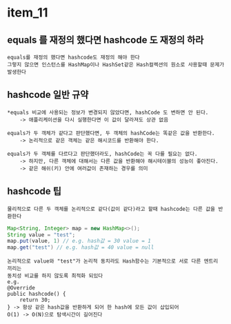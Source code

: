 # item_11
## equals 를 재정의 했다면 hashcode 도 재정의 하라
    equals를 재정의 했다면 hashcode도 재정의 해야 한다 
    그렇지 않으면 인스턴스를 HashMap이나 HashSet같은 Hash컬렉션의 원소로 사용할때 문제가 발생한다 

## hashcode 일반 규약 
    *equals 비교에 사용되는 정보가 변경되지 않았다면, hashCode 도 변하면 안 된다.
        -> 애플리케이션을 다시 실행한다면 이 값이 달라져도 상관 없음

    equals가 두 객체가 같다고 판단했다면, 두 객체의 hashCode는 똑같은 값을 반환한다.
        -> 논리적으로 같은 객체는 같은 해시코드를 반환해야 한다.

    equals가 두 객체를 다르다고 판단했더라도, hashCode는 꼭 다를 필요는 없다.
        -> 하지만, 다른 객체에 대해서는 다른 값을 반환해야 해시테이블의 성능이 좋아진다.
        -> 같은 해쉬(키) 안에 여러값이 존재하는 경우를 의미

## hashcode 팁 
    물리적으로 다른 두 객체를 논리적으로 같다(값이 같다)라고 할때 hashcode는 다른 값을 반환한다 
    
```java
Map<String, Integer> map = new HashMap<>();
String value = "test";
map.put(value, 1) // e.g. hash값 = 30 value = 1 
map.get("test") // e.g. hash값 = 40 value = null
```
    논리적으로 value와 "test"가 논리적 동치라도 Hash함수는 기본적으로 서로 다른 엔트리 끼리는 
    동치성 비교를 하지 않도록 최적화 되있다 
    e.g. 
    @Override
    public hashcode() {
        return 30; 
    } -> 항상 같은 hash값을 반환하게 되어 한 hash에 모든 값이 삽입되어 
    O(1) -> O(N)으로 탐색시간이 길어진다
